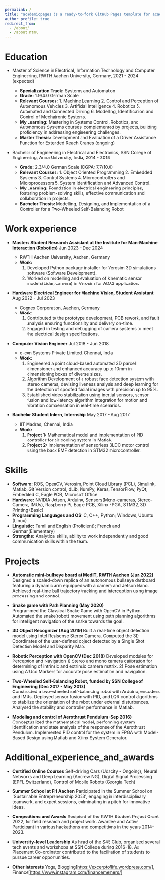 ```yaml
---
permalink: /
title: "academicpages is a ready-to-fork GitHub Pages template for academic personal websites"
author_profile: true
redirect_from: 
  - /about/
  - /about.html
---
```



Education
======
* Master of Science in Electrical, Information Technology and Computer Engineering, 
RWTH Aachen University, Germany, 2021 - 2024 (expected)
  * **Specialization Track:** Systems and Automation 
  * **Grade:** 1.9/4.0 German Scale
  * **Relevant Courses:** 1. Machine Learning 2. Control and Perception of Autonomous Vehicles 3. Artificial Intelligence 4. Robotics 5. Automated and Connected Driving 6. Modelling, Identification and Control of Mechatronic Systems.
  * **My Learning:** Mastering in Systems Control, Robotics, and Autonomous Systems courses, complemented by projects, building proficiency in addressing engineering challenges.
  * **Master Thesis:** Development and Evaluation of a Driver Assistance Function for Extended Reach Cranes (ongoing)


* Bachelor of Engineering in Electrical and Electronics, 
SSN College of Engineering, Anna University, India, 2014 - 2018
  * **Grade:** 2.3/4.0 German Scale (CGPA: 7.7/10.0)  
  * **Relevant Courses:** 1. Object Oriented Programming 2. Embedded Systems 3. Control Systems 4. Microcontrollers and Microprocessors 5. System Identification and Advanced Control.
  * **My Learning:** Foundation in electrical engineering principles, fostering problem-solving skills, effective communication and collaboration in projects. 
  * **Bachelor Thesis:** Modelling, Designing, and Implementation of a Controller for a Two-Wheeled Self-Balancing Robot


Work experience
======
* **Masters Student Research Assistant at the Institute for Man-Machine Interaction (Robotics)** Jun 2023 - Dec 2024
  * RWTH Aachen University, Aachen, Germany
  * **Work:** 
    1. Developed Python package installer for Verosim 3D simulations software (Software Development). 
    2. Worked on modelling and evaluation of kinematic sensor models(Lidar, camera) in Verosim for ADAS application. 

* **Hardware Electrical Engineer for Machine Vision, Student Assistant** Aug 2022 - Jul 2023
  * Cognex Corporation, Aachen, Germany
  * **Work:** 
    1. Contributed to the prototype development, PCB rework, and fault analysis ensuring functionality and delivery on-time. 
    2. Engaged in testing and debugging of camera systems to meet the electrical design specifications.  

* **Computer Vision Engineer** Jul 2018 - Jun 2018 
  * e-con Systems Private Limited, Chennai, India
  * **Work:** 
    1. Engineered a point cloud-based automated 3D parcel dimensioner and enhanced accuracy up to 10mm in dimensioning boxes of diverse sizes. 
    2. Algorithm Development of a robust face detection system with stereo cameras, devising liveness analysis and deep learning for the detection of spoofed facial images with precision up to 95%.
    3. Established video stabilization using inertial sensors, sensor fusion and low-latency algorithm integration for motion and vibration compensation in real-time scenarios.

* **Bachelor Student Intern, Internship** May 2017 - Aug 2017 
  * IIT Madras, Chennai, India
  * **Work:** 
     1. **Project 1:** Mathematical model and implementation of PID controller for air cooling system in Matlab.
     2. **Project 2:** Implementation of sensorless BLDC motor control using the back EMF detection in STM32 microcontroller.


Skills
======
* **Software:** ROS, OpenCV, Verosim, Point Cloud Library (PCL), Simulink, Matlab, Git Version control, dLib, NumPy, Keras, TensorFlow, PyQt, Embedded C, Eagle PCB, Microsoft Office 
* **Hardware:** NVIDIA Jetson, Arduino, Sensors(Mono-cameras, Stereo-Camera, IMUs), Raspberry Pi, Eagle PCB, Xilinx FPGA, STM32, 3D Printing (Basic)
* **Programming Languages and OS:** C, C++, Python; Windows, Ubuntu (Linux) 
* **Linguistic:** Tamil and English (Proficient); French and German(Elementary)
* **Strengths:** Analytical skills, ability to work independently and good communication skills within the team. 


Projects
======
* **Automatic mini-bullseye board at MedIT, RWTH Aachen    (Jun 2022)**
Designed a scaled-down replica of an autonomous bullseye dartboard featuring a dynamic arm equipped with a camera and Jetson Nano. Achieved real-time ball trajectory tracking and interception using image processing and control. 

* **Snake game with Path Planning    (May 2020)**   
Programmed the Classical Snake Game with OpenCV in Python. Automated the snake(robot) movement using path planning algorithms for intelligent navigation of the snake towards the goal. 

* **3D Object Recognizer    (Aug 2019)**
Built a real-time object detection model using Intel Realsense Stereo Camera. Computed the 3D Coordinates of the user-defined object detected by a Single Shot Detection Model and Disparity Map. 

* **Robotic Perception with OpenCV    (Dec 2018)**
Developed modules for Perception and Navigation 1) Stereo and mono camera calibration for determining of intrinsic and extrinsic camera matrix. 2) Pose estimation using ArUco Markers for accurate pose estimation and navigation. 

* **Two-Wheeled Self-Balancing Robot, funded by SSN College of Engineering    (Dec 2017 - May 2018)**    
Constructed a two-wheeled self-balancing robot with Arduino, encoders and IMUs. Deployed sensor fusion with PID, and LQR control algorithms to stabilize the orientation of the robot under external disturbances. Analysed the stability and controller performance in Matlab.  
        
* **Modeling and control of Aerothrust Pendulum    (Sep 2016)**
Conceptualized the mathematical model, performing system identification and state analysis of the response of the Aerothrust Pendulum. Implemented PID control for the system in FPGA with Model-Based Design using Matlab and Xilinx System Generator. 


Additional_experience_and_awards
======
* **Certified Online Courses**
Self-driving Cars (Udacity - Ongoing), Neural Networks and Deep Learning (Andrew NG), Digital Signal Processing (EPFL Switzerland), Control of Mobile Robots (Georgia Tech) 

* **Summer School at FH Aachen**
Participated in the Summer School on 'Sustainable Entrepreneurship 2023', engaging in interdisciplinary teamwork, and expert sessions, culminating in a pitch for innovative ideas.

* **Competitions and Awards**
Recipient of the RWTH Student Project Grant 2022, for field research and project work. Awardee and Active Participant in various hackathons and competitions in the years 2014-2023.     

* **University-level Leadership**
As head of the S4S Club, organised several tech events and workshops at SSN College during 2016-18. As Placement Co-ordinator contributed to the facilitation of students to pursue career opportunities.

* **Other interests** 
Yoga, Blogging[https://excerptoflife.wordpress.com/], Finance[https://www.instagram.com/financememers/] 
  



